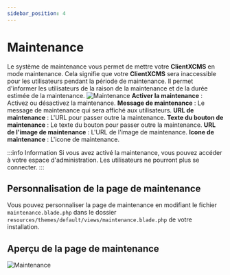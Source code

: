 ```yaml
---
sidebar_position: 4
---
```

# Maintenance
Le système de maintenance vous permet de mettre votre **ClientXCMS** en mode maintenance. Cela signifie que votre **ClientXCMS** sera inaccessible pour les utilisateurs pendant la période de maintenance.
Il permet d'informer les utilisateurs de la raison de la maintenance et de la durée estimée de la maintenance.
![Maintenance](/img/next_gen/settings/core/maintenance.png)
**Activer la maintenance** : Activez ou désactivez la maintenance.
**Message de maintenance** : Le message de maintenance qui sera affiché aux utilisateurs.
**URL de maintenance** : L'URL pour passer outre la maintenance.
**Texte du bouton de maintenance** : Le texte du bouton pour passer outre la maintenance.
**URL de l'image de maintenance** : L'URL de l'image de maintenance.
**Icone de maintenance** : L'icone de maintenance.

:::info Information
Si vous avez activé la maintenance, vous pouvez accéder à votre espace d'administration. Les utilisateurs ne pourront plus se connecter.
:::

## Personnalisation de la page de maintenance
Vous pouvez personnaliser la page de maintenance en modifiant le fichier `maintenance.blade.php` dans le dossier `resources/themes/default/views/maintenance.blade.php` de votre installation.

## Aperçu de la page de maintenance
![Maintenance](/img/next_gen/settings/core/maintenance_home.png)